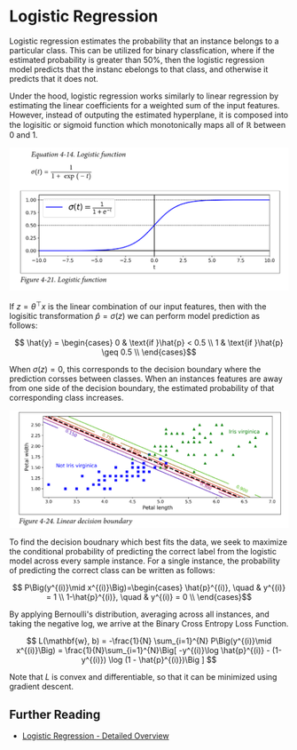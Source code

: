 # Logistic Regression

Logistic regression estimates the probability that an instance belongs to a particular class. This can be utilized for binary classfication, where if the estimated probability is greater than 50%, then the logistic regression model predicts that the instanc ebelongs to that class, and otherwise it predicts that it does not.

Under the hood, logistic regression works similarly to linear regression by estimating the linear coefficients for a weighted sum of the input features. However, instead of outputing the estimated hyperplane, it is composed into the logisitic or sigmoid function which monotonically maps all of $\mathbb{R}$ between 0 and 1. 


![Sigmoid Function Graph](sigmoid.png)


If $z=\theta ^\top x$ is the linear combination of our input features, then with the logisitic transformation $\hat{p}=\sigma(z)$ we can perform model prediction as follows:

$$
\hat{y} = \begin{cases} 
    0 & \text{if }\hat{p} < 0.5 \\
    1 & \text{if }\hat{p} \geq 0.5 \\
\end{cases}$$


When $\sigma(z)=0$, this corresponds to the decision boundary where the prediction corsses between classes. When an instances features are away from one side of the decision boundary, the estimated probability of that corresponding class increases.

![Decision Boundary](logistic_regression.png)


To find the decision boudnary which best fits the data, we seek to maximize the conditional probability of predicting the correct label from the logistic model across every sample instance. For a single instance, the probability of predicting the correct class can be written as follows:

$$
P\Big(y^{(i)}\mid x^{(i)}\Big)=\begin{cases}
          \hat{p}^{(i)}, \quad &  y^{(i)} = 1 \\
          1-\hat{p}^{(i)}, \quad & y^{(i)} = 0 \\
     \end{cases}$$

By applying Bernoulli's distribution, averaging across all instances, and taking the negative log, we arrive at the Binary Cross Entropy Loss Function.


$$
L(\mathbf{w}, b) = -\frac{1}{N} \sum_{i=1}^{N} P\Big(y^{(i)}\mid x^{(i)}\Big) = \frac{1}{N}\sum_{i=1}^{N}\Big[ -y^{(i)}\log \hat{p}^{(i)} - (1-y^{(i)}) \log (1 - \hat{p}^{(i)})\Big ]
$$

Note that $L$ is convex and differentiable, so that it can be minimized using gradient descent.


## Further Reading

- [Logistic Regression - Detailed Overview](https://towardsdatascience.com/logistic-regression-detailed-overview-46c4da4303bc)